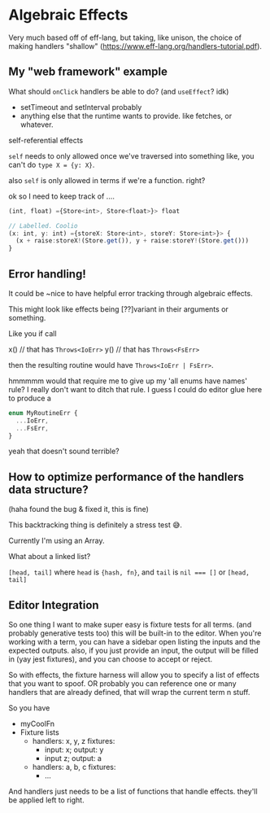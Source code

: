 # Algebraic Effects

Very much based off of eff-lang, but taking, like unison, the choice of making handlers "shallow" (https://www.eff-lang.org/handlers-tutorial.pdf).

## My "web framework" example

What should `onClick` handlers be able to do? (and `useEffect`? idk)
- setTimeout and setInterval probably
- anything else that the runtime wants to provide. like fetches, or whatever.


self-referential effects

`self` needs to only allowed once we've traversed into something
like, you can't do `type X = {y: X}`.

also `self` is only allowed in terms if we're a function. right?

ok so I need to keep track of ....

<!--
OK
so the difficult thing with effects and effect variables
EITHER
we only allow one unique instantiation of an effect in a tree
so only one handler
OR
we can't have a generic function that handles generically.
because we don't know which things to handle I don't think.

More detail on this: This code in unison introduces a runtime type error.
because the second nested handler doesn't know that the value being
requested is of a different type.

getWorld : () ->{base.Store Text} Text
getWorld = '(Store.get ++ " world")
> Store.withInitialValue "hi" '(Store.withInitialValue 10 getWorld) 

Ways we could solve this:
1. not allow multiple instantiations of the same effect in the same stack
2. have handlers include in the "registration" of themselves a hash of the relevant type variables (thereby *disallowing* handling effects polymorphically. If you don't know the concrete type, you can't `handle`. and uh you can't polymorphically throw an effect either)
3. do runtime inspection of the value being sent or requested... (I mean there's no "value" being requested so actually maybe this method just flat out wouldn't work)
4. monomorphize it all up. we don't really want to do this in javascript.

OK but honestly the simplest solution would be to disallow multiple
instantiations of the same effect in the same tree.
buuuuut do I even have the wherewithall to do that, given that
things can be effect-polymorphic?


woops https://github.com/unisonweb/unison/issues/852
yeah ok might need to rethink a couple things.


Off the cuff:
passing handlers around as extra arguments
feels like my modular implicits dealio
also the `val` effect type from koka https://koka-lang.github.io/koka/doc/book.html#sec-opfun
which is just dependency injection
um so at runtime it's another argument being passed around
like
seems like I could unify some things.
because their explanation for the dependency injection was
"it's annoying to add an extra argument, but adding an extra type is fine"
because we can infer types, but we can't infer arguments.
*but* what if we could infer arguments? which is what scala does.

so you can declare arguments as "inferred".
which means they can be explicitly provided,
but if not, they are inferred
and callers also get them.

and so each new effect handler is a new argument basically.
*but*
how to handle effect-polymorphic functions? what's the deal there?

like
hm
maybe you have to monomorphize them?
got to think about this more.




AH ok so the handlers
show up as implicit arguments
and `raise` takes the handler as an implicit argument.
the function `Store<T>.get` takes `Handler<Store<T>>`
as the final argument.
so maybe I don't really need `raise!`? Like, I can just
call the autogenerated function? I mean, I do like
having it look special.

Ok, so what about {e} functions?
that is, if effects are indicated by implicit arguments,
do we need the effect annotation as well?
I mean
hm

ok but just having the handler *available* to you (passed in as an argument) doesn't mean that you actually use it.
and you want to be able to look at the type signature and know
what things are used.

So the other thing that having nameable handlers gives you, is
the eff paper's concept of "labeling". That is, you can have multiple
handlers for the same type going on at the same time.

So do we have the concept of like effect parameters or something?

-->

```ts
(int, float) ={Store<int>, Store<float>}> float

// Labelled. Coolio
(x: int, y: int) ={storeX: Store<int>, storeY: Store<int>}> {
  (x + raise:storeX!(Store.get()), y + raise:storeY!(Store.get()))
}
```

<!--
hm that's conceivable.

but the question about {e}, does it remain?

// hm should we name the handle?
// yes, handles can be labelled.
const m = (fn: () ={x: Store<int>, y: Store<int>}> int) => {
  handle:x fn {
    ...
  }
}

Ok, so
() ={Stdio, Store<int>}> ...
becomes
(stdioHandler, storeIntHandler, done) => ...cpsified

WHAT ABOUT
map: <T, K>(arr: Array<T>, fn: (T) ={e}> K) ={e}> Array<K>

// map has the Log effect, but not explicitly
// so it doesn't need the handler
// buut
// is there a way to indicate that?
map(myArr, (x: int) ={Log}> {log(x); x + 1})
// could become
map(myArr, (x: int, done) ={Log}> {log(x, logHandler); x + 1}, done)
// but the general way is
map(myArr, (x: int, logHandler, done) => {log(x, logHandler); x + 1}, logHandler, done)
// buuut
// what if it's multiple arguments
// ayy there's the rub.
map(myArr, (x: int) ={Log, Get}> {log(x); x + get()})
// would need to be
map(myArr, (x: int, logHandler, getHandler, done) ={Log, Get}> {log(x); x + get()}, logHandler, getHandler, done)
// and that ain't it, folks. Not messing around with multiple argument lengths

ok yeah
so, when passing in a function
that uses effects
that aren't explicitly provided
*or*
that *doesn't* use effects
that are explicitly provided
we need to make an intermediate lambda


add = (x: int) ={Log, Get}> {log(x); x + get()}
map(myArr, add)
// becomes
map(myArr, (done) => add(logHandler, getHandler, done), done)
// yay so good.
// and the bonus is, we already have machiner for converting a
// pure thing to a cps one
// btw I shouldn't have that be a builtin function, because
// we can probably optimize it away in a bunch of cases.



OK BUT

I need to make sure that polymorphic effects work.

effect Please<T> {
  please: () => T,
}

const provide = <T, R>(t: T, fn: () ={Please<T>}> R): R ={}> {
  handle fn {
    Please<T>.please(() => k) => provide(t, () => k(t)),
    pure(v) => v,
  }
}

const addPlease = (x: int) ={Please<int>}> x + raise!(Please<int>.please())
const res = provide<int>(10, () => addPlease(5)) == 15

ok I guess that one's fine, but


const getInt = () ={Please<int>}> raise!(Please<int>.please())
const getFloat = () ={Please<float>}> raise!(Please<float>.please())
provide<int>(10, () => provide(5.0, () => (getInt(), getFloat())))

const getBoth = () ={Please<int>, Please<float>>}> (getInt(), getFloat())

// ok
// so this needs to be
provide<int>(10, () ={Please<int>}> provide(5.0, () ={Please<float>, Please<int>}> (getInt(), getFloat())))

// with separate function
provide<int>(10, () ={Please<int>}> provide(5.0, getBoth))

// Ok???? I think this works????
provide<int>(10, (intHandler, done) ={Please<int>}> provide(5.0, (floatHandler, done) => getBoth(intHandler, floatHandler, done)))

Things we need:
a total ordering of effects.



okk, so:
- step 1: full type information in the IR, let's not wait on that.
- step 2: change the ir stuff to do the new handler setup.




OK SO THE NEW PLAN
OF WHAT TO DO
For every function call
that is effectful

initial arguments
helloThings(10, 20, 30, handleOne, handleTwo, done)




-->



<!-- somethingX
otherY
- need to check -->



## Error handling!

It could be ~nice to have helpful error tracking through algebraic effects.

This might look like effects being [??]variant in their arguments or something.

Like you if call

x() // that has `Throws<IoErr>`
y() // that has `Throws<FsErr>`

then the resulting routine would have `Throws<IoErr | FsErr>`.

hmmmmm
would that require me to give up my 'all enums have names' rule?
I really don't want to ditch that rule.
I guess I could do editor glue here to produce a 
```ts
enum MyRoutineErr {
  ...IoErr,
  ...FsErr,
}
```
yeah that doesn't sound terrible?



## How to optimize performance of the handlers data structure?
(haha found the bug & fixed it, this is fine)

This backtracking thing is definitely a stress test 😅.

Currently I'm using an Array.

What about a linked list?

`[head, tail]` where `head` is `{hash, fn}`, and `tail` is `nil === []` or `[head, tail]`



## Editor Integration

So one thing I want to make super easy is fixture tests for all terms.
(and probably generative tests too)
this will be built-in to the editor.
When you're working with a term, you can have a sidebar open listing the inputs and the expected outputs.
also, if you just provide an input, the output will be filled in (yay jest fixtures), and you can choose to accept or reject.

So with effects, the fixture harness will allow you to specify a list of effects that you want to spoof.
OR probably you can reference one or many handlers that are already defined, that will wrap the current term n stuff.

So you have
- myCoolFn
- Fixture lists
    - handlers: x, y, z
      fixtures:
      - input: x; output: y
      - input z;  output: a
    - handlers: a, b, c
      fixtures:
      - ...

And handlers just needs to be a list of functions that handle effects. they'll be applied left to right.



